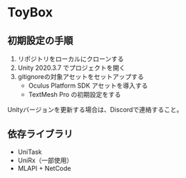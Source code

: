 # ToyBox

## 初期設定の手順

1. リポジトリをローカルにクローンする
2. Unity 2020.3.7 でプロジェクトを開く
3. gitignoreの対象アセットをセットアップする
    - Oculus Platform SDK アセットを導入する
    - TextMesh Pro の初期設定をする

Unityバージョンを更新する場合は、Discordで連絡すること。


## 依存ライブラリ

- UniTask
- UniRx（一部使用）
- MLAPI + NetCode
